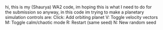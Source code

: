 hi, this is my (Shaurya) WA2 code, im hoping this is what I need to do for the submission 
so anyway, in this code im trying to make a planetary simulation
controls are:
Click: Add orbiting planet
V: Toggle velocity vectors
M: Toggle calm/chaotic mode
R: Restart (same seed)
N: New random seed
